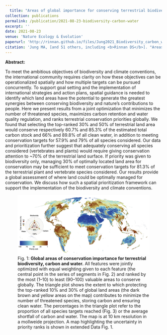 ```yaml
---
  title: "Areas of global importance for conserving terrestrial biodiversity, carbon and water"
collection: publications
permalink: /publication/2021-08-23-biodiversity-carbon-water
excerpt: ''
date: 2021-08-23
venue: 'Nature Ecology & Evolution'
paperurl: 'http://rinnan.github.io/files/Jung2021_Biodiversity_carbon_water.pdf'
citation: 'Jung MA, [and 51 others, including <b>Rinnan DS</b>]. "Areas of global importance for conserving terrestrial biodiversity, carbon and water." <i>Nature Ecology & Evolution</i> 5(11), 1499-1509. <a href="https://doi.org/10.1038/s41559-021-01528-7" target="_blank"> https://doi.org/10.1038/s41559-021-01528-7</a>'
---
```

  
<b>Abstract:</b>
  
To meet the ambitious objectives of biodiversity and climate conventions, the international community requires clarity on how these objectives can be operationalized spatially and how multiple targets can be pursued concurrently. To support goal setting and the implementation of international strategies and action plans, spatial guidance is needed to identify which land areas have the potential to generate the greatest synergies between conserving biodiversity and nature’s contributions to people. Here we present results from a joint optimization that minimizes the number of threatened species, maximizes carbon retention and water quality regulation, and ranks terrestrial conservation priorities globally. We found that selecting the top-ranked 30% and 50% of terrestrial land area would conserve respectively 60.7% and 85.3% of the estimated total carbon stock and 66% and 89.8% of all clean water, in addition to meeting conservation targets for 57.9% and 79% of all species considered. Our data and prioritization further suggest that adequately conserving all species considered (vertebrates and plants) would require giving conservation attention to ~70% of the terrestrial land surface. If priority was given to biodiversity only, managing 30% of optimally located land area for conservation may be sufficient to meet conservation targets for 81.3% of the terrestrial plant and vertebrate species considered. Our results provide a global assessment of where land could be optimally managed for conservation. We discuss how such a spatial prioritization framework can support the implementation of the biodiversity and climate conventions.

<figure>
  <img src="/images/biodiversity-carbon-water.png" alt="Global areas of conservation importance for terrestrial biodiversity, carbon and water.">
  <figcaption>Fig. 1: <b>Global areas of conservation importance for terrestrial biodiversity, carbon and water.</b> All features were jointly optimized with equal weighting given to each feature (the central point in the series of segments in Fig. 2) and ranked by the most (1–10) to least (90–100) valuable areas to conserve globally. The triangle plot shows the extent to which protecting the top-ranked 10% and 30% of global land areas (the dark brown and yellow areas on the map) contributes to minimize the number of threatened species, storing carbon and ensuring clean water. The percentages in the triangle plot refer to the proportion of all species targets reached (Fig. 3) or the average shortfall of carbon and water. The map is at 10 km resolution in a mollweide projection. A map highlighting the uncertainty in priority ranks is shown in extended Data Fig. 1.</figcaption>
  </figure>